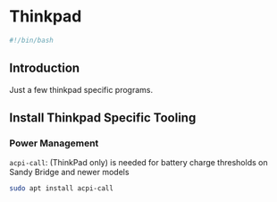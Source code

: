 # Thinkpad

```bash
#!/bin/bash
```

## Introduction

Just a few thinkpad specific programs.

## Install Thinkpad Specific Tooling

### Power Management

`acpi-call`: (ThinkPad only) is needed for battery charge thresholds on Sandy Bridge and newer models

```bash
sudo apt install acpi-call
```
